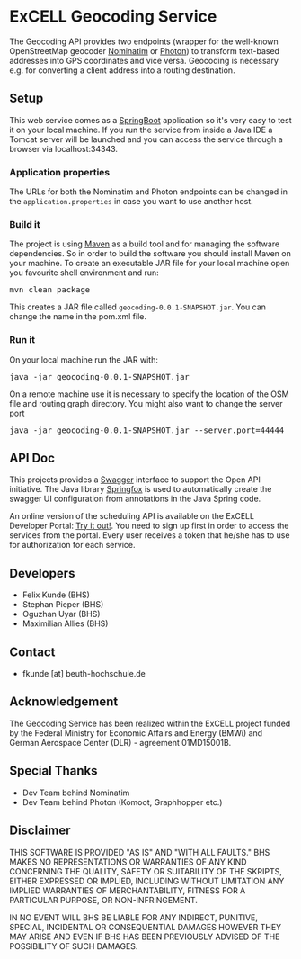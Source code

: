 # ExCELL Geocoding Service

The Geocoding API provides two endpoints (wrapper for the well-known OpenStreetMap geocoder [Nominatim](http://nominatim.org/) or [Photon](http://photon.komoot.de/)) to transform text-based addresses into GPS coordinates and vice versa. Geocoding is necessary e.g. for converting a client address into a routing destination.

## Setup

This web service comes as a [SpringBoot](https://projects.spring.io/spring-boot/) application so it's very easy to test it on your local machine. If you run the service from inside a Java IDE a Tomcat server will be launched and you can access the service through a browser via localhost:34343.

### Application properties

The URLs for both the Nominatim and Photon endpoints can be changed in the `application.properties` in case you want to use another host.

### Build it

The project is using [Maven](https://maven.apache.org/) as a build tool and for managing the software dependencies. So in order to build the software you should install Maven on your machine. To create an executable JAR file for your local machine open you favourite shell environment and run:

<pre>mvn clean package</pre>

This creates a JAR file called `geocoding-0.0.1-SNAPSHOT.jar`. You can change the name in the pom.xml file.

### Run it

On your local machine run the JAR with:

<pre>java -jar geocoding-0.0.1-SNAPSHOT.jar</pre>

On a remote machine use it is necessary to specify the location of the OSM file and routing graph directory. You might also want to change the server port

<pre>java -jar geocoding-0.0.1-SNAPSHOT.jar --server.port=44444</pre>

## API Doc

This projects provides a [Swagger](https://swagger.io/) interface to support the Open API initiative. The Java library [Springfox](http://springfox.github.io/springfox/) is used to automatically create the swagger UI configuration from annotations in the Java Spring code.

An online version of the scheduling API is available on the ExCELL Developer Portal: [Try it out!](https://www.excell-mobility.de/developer/docs.php?service=geocoding_service). You need to sign up first in order to access the services from the portal. Every user receives a token that he/she has to use for authorization for each service.


## Developers

* Felix Kunde (BHS)
* Stephan Pieper (BHS)
* Oguzhan Uyar (BHS)
* Maximilian Allies (BHS)


## Contact

* fkunde [at] beuth-hochschule.de


## Acknowledgement
The Geocoding Service has been realized within the ExCELL project funded by the Federal Ministry for Economic Affairs and Energy (BMWi) and German Aerospace Center (DLR) - agreement 01MD15001B.


## Special Thanks

* Dev Team behind Nominatim
* Dev Team behind Photon (Komoot, Graphhopper etc.)


## Disclaimer

THIS SOFTWARE IS PROVIDED "AS IS" AND "WITH ALL FAULTS." 
BHS MAKES NO REPRESENTATIONS OR WARRANTIES OF ANY KIND CONCERNING THE 
QUALITY, SAFETY OR SUITABILITY OF THE SKRIPTS, EITHER EXPRESSED OR 
IMPLIED, INCLUDING WITHOUT LIMITATION ANY IMPLIED WARRANTIES OF 
MERCHANTABILITY, FITNESS FOR A PARTICULAR PURPOSE, OR NON-INFRINGEMENT.

IN NO EVENT WILL BHS BE LIABLE FOR ANY INDIRECT, PUNITIVE, SPECIAL, 
INCIDENTAL OR CONSEQUENTIAL DAMAGES HOWEVER THEY MAY ARISE AND EVEN IF 
BHS HAS BEEN PREVIOUSLY ADVISED OF THE POSSIBILITY OF SUCH DAMAGES.
